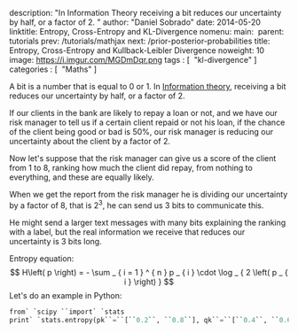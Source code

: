 description: "In Information Theory receiving a bit reduces our uncertainty by half, or a factor of 2. "
author: "Daniel Sobrado"
date: 2014-05-20
linktitle: Entropy, Cross-Entropy and KL-Divergence
nomenu:
  main:
​    parent: tutorials
prev: /tutorials/mathjax
next: /prior-posterior-probabilities
title: Entropy, Cross-Entropy and Kullback-Leibler Divergence
noweight: 10
image: https://i.imgur.com/MGDmDqr.png
tags : [
​    "kl-divergence"
]
categories : [
​    "Maths"
]

A bit is a number that is equal to 0 or 1. In [Information theory](https://en.wikipedia.org/wiki/Information_theory), receiving a bit reduces our uncertainty by half, or a factor of 2.

If our clients in the bank are likely to repay a loan or not, and we have our risk manager to tell us if a certain client repaid or not his loan, if the chance of the client being good or bad is 50%, our risk manager is reducing our uncertainty about the client by a factor of 2.

Now let's suppose that the risk manager can give us a score of the client from 1 to 8, ranking how much the client did repay, from nothing to everything, and these are equally likely.

When we get the report from the risk manager he is dividing our uncertainty by a factor of 8, that is 2<sup>3</sup>, he can send us 3 bits to communicate this.

He might send a larger text messages with many bits explaining the ranking with a label, but the real information we receive that reduces our uncertainty is 3 bits long. 

Entropy equation:
$$
H\left( p \right) = - \sum _ { i = 1 } ^ { n } p _ { i } \cdot \log _ { 2 \left( p _ { i } \right) }
$$
Let's do an example in Python:



```python
from` `scipy ``import` `stats
print` `stats.entropy(pk``=``[``0.2``, ``0.8``], qk``=``[``0.4``, ``0.6``])
```